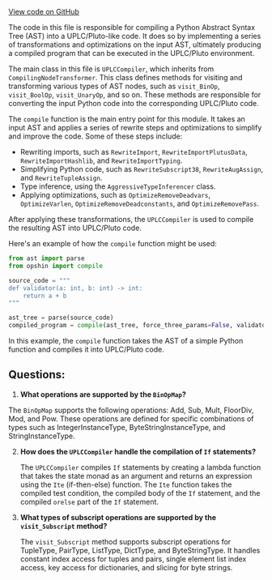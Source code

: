 [View code on GitHub](https://github.com/opshin/opshin/opshin/compiler.py)

The code in this file is responsible for compiling a Python Abstract Syntax Tree (AST) into a UPLC/Pluto-like code. It does so by implementing a series of transformations and optimizations on the input AST, ultimately producing a compiled program that can be executed in the UPLC/Pluto environment.

The main class in this file is `UPLCCompiler`, which inherits from `CompilingNodeTransformer`. This class defines methods for visiting and transforming various types of AST nodes, such as `visit_BinOp`, `visit_BoolOp`, `visit_UnaryOp`, and so on. These methods are responsible for converting the input Python code into the corresponding UPLC/Pluto code.

The `compile` function is the main entry point for this module. It takes an input AST and applies a series of rewrite steps and optimizations to simplify and improve the code. Some of these steps include:

- Rewriting imports, such as `RewriteImport`, `RewriteImportPlutusData`, `RewriteImportHashlib`, and `RewriteImportTyping`.
- Simplifying Python code, such as `RewriteSubscript38`, `RewriteAugAssign`, and `RewriteTupleAssign`.
- Type inference, using the `AggressiveTypeInferencer` class.
- Applying optimizations, such as `OptimizeRemoveDeadvars`, `OptimizeVarlen`, `OptimizeRemoveDeadconstants`, and `OptimizeRemovePass`.

After applying these transformations, the `UPLCCompiler` is used to compile the resulting AST into UPLC/Pluto code.

Here's an example of how the `compile` function might be used:

```python
from ast import parse
from opshin import compile

source_code = """
def validator(a: int, b: int) -> int:
    return a + b
"""

ast_tree = parse(source_code)
compiled_program = compile(ast_tree, force_three_params=False, validator_function_name="validator")
```

In this example, the `compile` function takes the AST of a simple Python function and compiles it into UPLC/Pluto code.
## Questions: 
 1. **What operations are supported by the `BinOpMap`?**

   The `BinOpMap` supports the following operations: Add, Sub, Mult, FloorDiv, Mod, and Pow. These operations are defined for specific combinations of types such as IntegerInstanceType, ByteStringInstanceType, and StringInstanceType.

2. **How does the `UPLCCompiler` handle the compilation of `If` statements?**

   The `UPLCCompiler` compiles `If` statements by creating a lambda function that takes the state monad as an argument and returns an expression using the `Ite` (if-then-else) function. The `Ite` function takes the compiled test condition, the compiled body of the `If` statement, and the compiled `orelse` part of the `If` statement.

3. **What types of subscript operations are supported by the `visit_Subscript` method?**

   The `visit_Subscript` method supports subscript operations for TupleType, PairType, ListType, DictType, and ByteStringType. It handles constant index access for tuples and pairs, single element list index access, key access for dictionaries, and slicing for byte strings.
